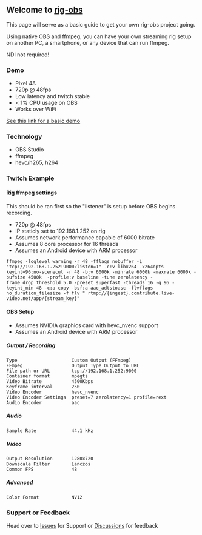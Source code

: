 ## Welcome to [rig-obs](https://github.com/Vigrond/rig-ob)

This page will serve as a basic guide to get your own rig-obs project going.

Using native OBS and ffmpeg, you can have your own streaming rig setup on another PC, a smartphone, or any device that can run ffmpeg.

NDI not required!

### Demo

* Pixel 4A
* 720p @ 48fps
* Low latency and twitch stable
* < 1% CPU usage on OBS
* Works over WiFi

[See this link for a basic demo](https://streamable.com/28gcyw)

### Technology

* OBS Studio
* ffmpeg
* hevc/h265, h264

### Twitch Example

#### Rig ffmpeg settings

This should be ran first so the "listener" is setup before OBS begins recording.

* 720p @ 48fps
* IP staticly set to 192.168.1.252 on rig
* Assumes network performance capable of 6000 bitrate
* Assumes 8 core processor for 16 threads 
* Assumes an Android device with ARM processor

`ffmpeg -loglevel warning -r 48 -fflags nobuffer -i "tcp://192.168.1.252:9000?listen=1" -c:v libx264 -x264opts keyint=96:no-scenecut -r 48 -b:v 6000k -minrate 6000k -maxrate 6000k -bufsize 4500k  -profile:v baseline -tune zerolatency -frame_drop_threshold 5.0 -preset superfast -threads 16 -g 96 -keyint_min 48 -c:a copy -bsf:a aac_adtstoasc -flvflags no_duration_filesize -f flv " rtmp://{ingest}.contribute.live-video.net/app/{stream_key}"`

#### OBS Setup

* Assumes NVIDIA graphics card with hevc_nvenc support
* Assumes an Android device with ARM processor

##### Output / Recording

```
Type                    Custom Output (FFmpeg)
FFmpeg                  Output Type Output to URL
File path or URL        tcp://192.168.1.252:9000
Container format        mpegts
Video Bitrate           4500Kbps
Keyframe interval       250
Video Encoder           hevc_nvenc
Video Encoder Settings  preset=7 zerolatency=1 profile=rext
Audio Encoder           aac
```
##### Audio

```
Sample Rate             44.1 kHz
```

##### Video

```
Output Resolution       1280x720
Downscale Filter        Lanczos
Common FPS              48
```

##### Advanced

```
Color Format            NV12
```

### Support or Feedback

Head over to [Issues](https://github.com/Vigrond/rig-obs/issues) for Support or [Discussions](https://github.com/Vigrond/rig-obs/discussions) for feedback
